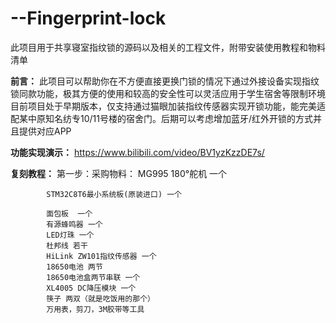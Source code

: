 # --Fingerprint-lock
此项目用于共享寝室指纹锁的源码以及相关的工程文件，附带安装使用教程和物料清单

**前言：**
  此项目可以帮助你在不方便直接更换门锁的情况下通过外接设备实现指纹锁同款功能，极其方便的使用和较高的安全性可以灵活应用于学生宿舍等限制环境
  目前项目处于早期版本，仅支持通过猫眼加装指纹传感器实现开锁功能，能完美适配某中原知名纺专10/11号楼的宿舍门。后期可以考虑增加蓝牙/红外开锁的方式并且提供对应APP

**功能实现演示：** https://www.bilibili.com/video/BV1yzKzzDE7s/

**复刻教程：** 
  第一步：采购物料：
            MG995 180°舵机 一个
            
            STM32C8T6最小系统板(原装进口) 一个
            
            面包板  一个
            有源蜂鸣器 一个
            LED灯珠 一个
            杜邦线 若干
            HiLink ZW101指纹传感器 一个
            18650电池 两节
            18650电池盒两节串联 一个
            XL4005 DC降压模块 一个
            筷子 两双（就是吃饭用的那个）
            万用表，剪刀，3M胶带等工具
  
